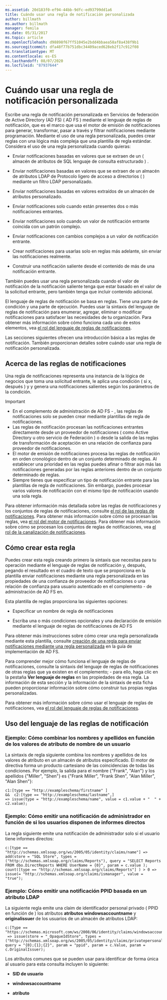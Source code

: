```yaml
---
ms.assetid: 20d183f0-ef94-44bb-9dfc-ed93799dd1a6
title: Cuándo usar una regla de notificación personalizada
author: billmath
ms.author: billmath
manager: femila
ms.date: 05/31/2017
ms.topic: article
ms.openlocfilehash: d98898f67ff51045e2bdd4bbaea58af8a438f9b1
ms.sourcegitcommit: dfa48f77b751dbc34409aced628eb2f17c912f08
ms.translationtype: MT
ms.contentlocale: es-ES
ms.lasthandoff: 08/07/2020
ms.locfileid: "87937644"
---
```

# <a name="when-to-use-a-custom-claim-rule"></a>Cuándo usar una regla de notificación personalizada
Escribe una regla de notificación personalizada en Servicios de federación de Active Directory (AD FS) \( AD FS \) mediante el lenguaje de reglas de notificación, que es el marco que usa el motor de emisión de notificaciones para generar, transformar, pasar a través y filtrar notificaciones mediante programación. Mediante el uso de una regla personalizada, puedes crear reglas con una lógica más compleja que una plantilla de regla estándar. Considera el uso de una regla personalizada cuando quieras:

-   Enviar notificaciones basadas en valores que se extraen de un \( almacén de atributos de SQL lenguaje de consulta estructurado \) .

-   Enviar notificaciones basadas en valores que se extraen de un almacén de atributos LDAP de Protocolo ligero de acceso a directorios \( \) mediante un filtro LDAP personalizado.

-   Enviar notificaciones basadas en valores extraídos de un almacén de atributos personalizado.

-   Enviar notificaciones solo cuando están presentes dos o más notificaciones entrantes.

-   Enviar notificaciones solo cuando un valor de notificación entrante coincida con un patrón complejo.

-   Enviar notificaciones con cambios complejos a un valor de notificación entrante.

-   Crear notificaciones para usarlas solo en reglas más adelante, sin enviar las notificaciones realmente.

-   Construir una notificación saliente desde el contenido de más de una notificación entrante.

También puedes usar una regla personalizada cuando el valor de notificación de la notificación saliente tenga que estar basado en el valor de la solicitud entrante, pero también tenga que incluir contenido adicional.

El lenguaje de reglas de notificación se basa en reglas. Tiene una parte de condición y una parte de ejecución. Puedes usar la sintaxis del lenguaje de reglas de notificación para enumerar, agregar, eliminar o modificar notificaciones para satisfacer las necesidades de tu organización. Para obtener más información sobre cómo funciona cada uno de estos elementos, vea [el rol del lenguaje de reglas de notificaciones](The-Role-of-the-Claim-Rule-Language.md).

Las secciones siguientes ofrecen una introducción básica a las reglas de notificación. También proporcionan detalles sobre cuándo usar una regla de notificación personalizada.

## <a name="about-claim-rules"></a>Acerca de las reglas de notificaciones
Una regla de notificaciones representa una instancia de la lógica de negocios que toma una solicitud entrante, le aplica una condición \( si x, después \) y y genera una notificaciones salientes según los parámetros de la condición.

> [!IMPORTANT]
> -   En el complemento de administración de AD FS \- , las reglas de notificaciones solo se pueden crear mediante plantillas de regla de notificaciones.
> -   Las reglas de notificación procesan las notificaciones entrantes directamente desde un proveedor de notificaciones \( como Active Directory u otro servicio de Federación \) o desde la salida de las reglas de transformación de aceptación en una relación de confianza para proveedor de notificaciones.
> -   El motor de emisión de notificaciones procesa las reglas de notificación en orden cronológico dentro de un conjunto determinado de reglas. Al establecer una prioridad en las reglas puedes afinar o filtrar aún más las notificaciones generadas por las reglas anteriores dentro de un conjunto determinado de reglas.
> -   Siempre tienes que especificar un tipo de notificación entrante para las plantillas de regla de notificaciones. Sin embargo, puedes procesar varios valores de notificación con el mismo tipo de notificación usando una sola regla.

Para obtener información más detallada sobre las reglas de notificaciones y los conjuntos de reglas de notificaciones, consulte [el rol de las reglas de notificaciones](The-Role-of-Claim-Rules.md). Para obtener más información sobre cómo se procesan las reglas, vea [el rol del motor de notificaciones](The-Role-of-the-Claims-Engine.md). Para obtener más información sobre cómo se procesan los conjuntos de reglas de notificaciones, vea [el rol de la canalización de notificaciones](The-Role-of-the-Claims-Pipeline.md).

## <a name="how-to-create-this-rule"></a>Cómo crear esta regla
Puedes crear esta regla creando primero la sintaxis que necesitas para tu operación mediante el lenguaje de reglas de notificación y, después, pegando el resultado en el cuadro de texto que se proporciona en la plantilla enviar notificaciones mediante una regla personalizada en las propiedades de una confianza de proveedor de notificaciones o una relación de confianza para usuario autenticado en el complemento \- de administración de AD FS en.

Esta plantilla de reglas proporciona las siguientes opciones:

-   Especificar un nombre de regla de notificaciones

-   Escriba una o más condiciones opcionales y una declaración de emisión mediante el lenguaje de reglas de notificaciones de AD FS

Para obtener más instrucciones sobre cómo crear una regla personalizada mediante esta plantilla, consulte [creación de una regla para enviar notificaciones mediante una regla personalizada](/previous-versions/windows/it-pro/windows-server-2012-R2-and-2012/dd807049(v=ws.11)) en la guía de implementación de AD FS.

Para comprender mejor cómo funciona el lenguaje de reglas de notificaciones, consulte la sintaxis del lenguaje de reglas de notificaciones de otras reglas que ya existen en el complemento; \- para ello, haga clic en la pestaña **Ver lenguaje de reglas** en las propiedades de esa regla. La información de esta sección y la información de la sintaxis de esta ficha pueden proporcionar información sobre cómo construir tus propias reglas personalizadas.

Para obtener más información sobre cómo usar el lenguaje de reglas de notificaciones, vea [el rol del lenguaje de reglas de notificaciones](The-Role-of-the-Claim-Rule-Language.md).

## <a name="using-the-claim-rule-language"></a>Uso del lenguaje de las reglas de notificación

### <a name="example-how-to-combine-first-and-last-names-based-on-a-users-name-attribute-values"></a>Ejemplo: Cómo combinar los nombres y apellidos en función de los valores de atributo de nombre de un usuario
La sintaxis de regla siguiente combina los nombres y apellidos de los valores de atributo en un almacén de atributos especificado. El motor de directiva forma un producto cartesiano de las coincidencias de todas las condiciones. Por ejemplo, la salida para el nombre {"Frank", "Alan"} y los apellidos {"Miller", "Shen"} es {"Frank Miller", "Frank Shen", "Alan Miller", "Alan Shen"}:

```
c1:[type == "http://exampleschema/firstname" ]
&&  c2:[type == "http://exampleschema/lastname",]
=> issue(type = "http://exampleschema/name", value = c1.value + "  " + c2.value);
```

### <a name="example-how-to-issue-a-manager-claim-based-on-whether-users-have-direct-reports"></a>Ejemplo: Cómo emitir una notificación de administrador en función de si los usuarios disponen de informes directos
La regla siguiente emite una notificación de administrador solo si el usuario tiene informes directos:

```
c:[type == "http://schemas.xmlsoap.org/ws/2005/05/identity/claims/name"] => add(store = "SQL Store", types = ("http://schemas.xmlsoap.org/claims/Reports"), query = "SELECT Reports FROM dbo.DirectReports WHERE UserName = {0}", param = c.value );
count([type == "http://schemas.xmlsoap.org/claims/Reports"] ) > 0 => issue(= "http://schemas.xmlsoap.org/claims/ismanager", value = "true");
```

### <a name="example-how-to-issue-a-ppid-claim-based-on-an-ldap-attribute"></a>Ejemplo: Cómo emitir una notificación PPID basada en un atributo LDAP
La siguiente regla emite una claim de identificador personal privado \( PPID en función de \) los atributos **atributos windowsaccountname** y **originalissuer** de los usuarios de un almacén de atributos LDAP:

```
c:[Type == "https://schemas.microsoft.com/ws/2008/06/identity/claims/windowsaccountname"]
 => issue(store = "_OpaqueIdStore", types = ("http://schemas.xmlsoap.org/ws/2005/05/identity/claims/privatepersonalidentifier"), query = "{0};{1};{2}", param = "ppid", param = c.Value, param = c.OriginalIssuer);
```

Los atributos comunes que se pueden usar para identificar de forma única al usuario para esta consulta incluyen lo siguiente:

-   **SID de usuario**

-   **windowsaccountname**

-   **atributo**

